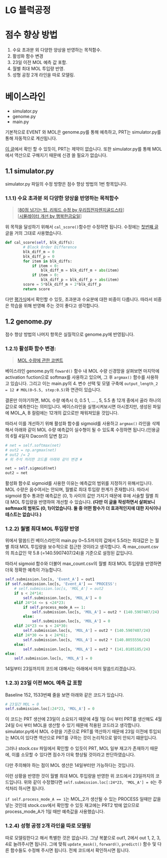 # LG 블럭공정



# 점수 향상 방법

1. 수요 초과분 외 다양한 양상을 반영하는 목적함수.
2. 활성화 함수 변경
3. 23일 이전 MOL 예측 값 포함.
4. 월별 최대 MOL 투입량 반영.
5. 성형 공정 2개 라인을 따로 모델링.

# 베이스라인

* simulator.py
* genome.py
* main.py

기본적으로 EVENT 와 MOL은 genome.py를 통해 예측하고, PRT는 simulator.py를 통해 자동적으로 계산됩니다.

[이 글](https://dacon.io/competitions/official/235612/talkboard/400906?page=2&dtype=recent&ptype=pub)에서 확인 할 수 있듯이, PRT는 제약이 없습니다. 또한 simulator.py를 통해 MOL에서 역산으로 구해지기 때문에 신경 쓸 필요가 없습니다.



## 1.1 simulator.py

simulator.py 파일의 수정 방향은 점수 향상 방법의 1번 항목입니다.

### 1.1.1) 수요 초과분 외 다양한 양상을 반영하는 목적함수
> [[80점 넘기는 팁, 리워드 수정 by 우리집전자렌지골드스타](https://dacon.io/competitions/official/235612/codeshare/1142?page=1&dtype=recent&ptype=pub)]  
> [[시뮬레이터 개선 by 행복한금요일](https://dacon.io/competitions/official/235612/codeshare/1221?page=1&dtype=recent&ptype=pub)]

위 목적을 달성하기 위해서 `cal_score()`함수만 수정하면 됩니다. 수정에는 [첫번째 글](https://dacon.io/competitions/official/235612/codeshare/1142?page=1&dtype=recent&ptype=pub) 글을 거의 그대로 사용했습니다.

```python
def cal_score(self, blk_diffs):
        # Block Order Difference
        blk_diff_m = 0
        blk_diff_p = 0
        for item in blk_diffs:
            if item < 0:
                blk_diff_m = blk_diff_m + abs(item)
            if item > 0:
                blk_diff_p = blk_diff_p + abs(item)
        score = 5*blk_diff_m + 2*blk_diff_p
        return score
```

다만 [평가식](https://dacon.io/competitions/official/235612/overview/)에서 확인할 수 있듯, 초과분과 수요분에 대한 비중이 다릅니다. 따라서 비중은 학습을 위해 반영해 주는 것이 좋다고 생각합니다.



## 1.2 genome.py

점수 향상 방법의 나머지 항목은 실질적으로 genome.py에 반영됩니다.

### 1.2.1) 활성화 함수 변경:

> [MOL 수량에 관한 코멘트](https://dacon.io/competitions/official/235612/talkboard/400835?page=1&dtype=recent&ptype=pub)

베이스라인 genome.py의 `foward()` 함수 내 MOL 수량 신경망을 살펴보면 마지막에 activation fuction으로 softmax를 사용하고 있으며, 그 후 `argmax()` 함수를 사용하고 있습니다. 그리고 이는 main.py의 4. 변수 선택 및 모델 구축에 `output_length_2 = 12 # MOL(0~5.5, step:0.5)`와 연관이 있습니다.

결론만 이야기하면, MOL 수량 예측시 0, 0.5 1, ... , 5, 5.5 총 12개 중에서 골라 하나의 값으로 예측한다는 의미입니다. 베이스라인을 실행시켜보시면 아시겠지만, 생성된 파일에 MOL_A, B 컬럼에는 12개의 값으로만 채워져있을 것입니다.

따라서 이를 개선하기 위해 활성화 함수를 sigmoid를 사용하고 `argmax()` 라인을 삭제해서 아래와 같이 MOL 수량 예측값이 실수형이 될 수 있도록 수정하면 됩니다.(인용글의 6월 4일자 Dacon의 답변 참고)

```python
# net = self.softmax(net)
# out2 = np.argmax(net)
# out2 /= 2
# 위 주석 처리한 코드를 아래와 같이 변경 #

net = self.sigmoid(net)
out2 = net
```

활성화 함수로 sigmoid를 사용한 이유는 예측값의 범위를 지정하기 위해서입니다. MOL 수량은 음수여서는 안되며, 월별로 최대 투입량 한계가 존재합니다. 따라서 sigmoid 함수 통과한 예측값은 (0, 1) 사이의 값만 가지기 때문에 후에 서술할 월별 최대 MOL 투입량을 반영하여 개선할 수 있습니다. __(다만 이 글을 작성하면서 살펴보니 softmax의 범위도 (0, 1)이었습니다. 둘 중 어떤 함수가 더 효과적인지에 대한 지식이나 테스트는 없습니다.)__



### 1.2.2) 월별 최대 MOL 투입량 반영

위에서 말씀드린 베이스라인의 main.py 0~5.5까지의 값에서 5.5라는 최대값은 는 월별 최대 MOL 투입량을 보수적으로 접근한 것이라고 생각합니다. 즉 max_count.csv의 최소값인 약 5.8 (=140.5907407/24)을 기준으로 설정된 값입니다.

따라서 sigmoid 함수와 더불어 max_count.csv의 월별 최대 MOL 투입량을 반영하면 더욱 정확한 예측이 가능합니다.

```python
self.submission.loc[s, 'Event_A'] = out1
if self.submission.loc[s, 'Event_A'] == 'PROCESS':
    # self.submission.loc[s, 'MOL_A'] = out2
    if s < 24*14:
        self.submission.loc[s, 'MOL_A'] = 0
    elif 24*14 <= s <24*23:
        if self.process_mode_A == 1:
            self.submission.loc[s, 'MOL_A'] = out2 * (140.5907407/24)
        else:
            self.submission.loc[s, 'MOL_A'] = 0
    elif 24*23 <= s < 24*30:
        self.submission.loc[s, 'MOL_A'] = out2 * (140.5907407/24)
    elif 24*30 <= s < 24*61:
        self.submission.loc[s, 'MOL_A'] = out2 * (140.8055556/24)
    else:
        self.submission.loc[s, 'MOL_A'] = out2 * (141.0185185/24)
else:
    self.submission.loc[s, 'MOL_A'] = 0
```

14일부터 23일까지의 코드에 대해서는 아래에서 마저 말씀드리겠습니다.



### 1.2.3) 23일 이전 MOL 예측 값 포함

Baseline 152, 1533번째 줄을 보면 아래와 같은 코드가 있습니다.

```python
# 23일간 MOL = 0
self.submission.loc[:24*23, 'MOL_A'] = 0
```

이 코드는 PRT 생산에 23일이 소요되기 때문에 4월 1일 0시 부터 PRT를 생산해도 4월 24일 0시 부터 MOL을 생산할 수 있기 때문에 적용된 코드라고 생각합니다. simulator.py에서 MOL 수량을 기준으로 PRT를 역산하기 때문에 23일 이전에 투입되는 MOL이 있다면 역산으로 PRT를 구하는 것이 논리적으로 말이 안되기 떄문입니다.

그러나 stock.csv 파일에서 확인할 수 있듯이 PRT, MOL 일부 재고가 존재하기 때문에, 이를 소모할 수 있다면 점수가 더욱 향상될 것이라고 판단하였습니다.

다만 주의해야 하는 점이 MOL 생산은 14일부터만 가능하다는 것입니다.

이런 상황을 반영한 것이 월별 최대 MOL 투입량을 반영한 위 코드에서 23일까지의 코드입니다. 위와 같이 수정했다면 `self.submission.loc[:24*23, 'MOL_A'] = 0`는 주석처리 하시면 됩니다.

`if self.process_mode_A == 1`는 MOL_2가 생산될 수 있는 PROCESS 일때만 값을 넣는 것인데 stock.csv에서 확인할 수 있듯 재고에는 PRT2 밖에 없으므로 process_mode_A가 1일 때만 예측값을 사용했습니다.



### 1.2.4) 성형 공정 2개 라인을 따로 모델링

따로 모델링한다고 해서 특별한 것은 없습니다. 그냥 복붙으로 out1, 2에서 out 1, 2, 3, 4로 늘려주시면 됩니다. 그에 맞춰 `update_mask()`, `forward()`, `predict()` 함수 및 다른 함수들도 수정해 주시면 됩니다. 전체 코드에서 확인하시면 됩니다.

